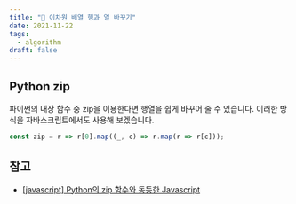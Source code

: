 ```yaml
---
title: "🧠 이차원 배열 행과 열 바꾸기"
date: 2021-11-22
tags:
  - algorithm
draft: false
---
```


## Python zip

파이썬의 내장 함수 중 zip을 이용한다면 행열을 쉽게 바꾸어 줄 수 있습니다. 이러한 방식을 자바스크립트에서도 사용해 보겠습니다.

```jsx
const zip = r => r[0].map((_, c) => r.map(r => r[c]));
```

## 참고

- [[javascript] Python의 zip 함수와 동등한 Javascript](http://daplus.net/javascript-python%EC%9D%98-zip-%ED%95%A8%EC%88%98%EC%99%80-%EB%8F%99%EB%93%B1%ED%95%9C-javascript/)
